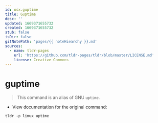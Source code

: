 ```yaml
---
id: osx.guptime
title: Guptime
desc: ''
updated: 1669371655732
created: 1669371655732
stub: false
isDir: false
gitNotePath: 'pages/{{ noteHiearchy }}.md'
sources:
  - name: tldr-pages
    url: 'https://github.com/tldr-pages/tldr/blob/master/LICENSE.md'
    license: Creative Commons
---
```

# guptime

> This command is an alias of GNU `uptime`.

- View documentation for the original command:

`tldr -p linux uptime`

